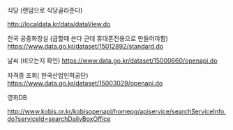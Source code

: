 식당 (랜덤으로 식당골라준다)

http://localdata.kr/data/dataView.do

전국 공중화장실 (급할때 쓴다 근데 휴대폰전용으로 만들어야함) https://www.data.go.kr/dataset/15012892/standard.do

날씨 (비오는지 확인) https://www.data.go.kr/dataset/15000660/openapi.do

자격증 조회( 한국산업인력공단) https://www.data.go.kr/dataset/15003029/openapi.do



영화DB

http://www.kobis.or.kr/kobisopenapi/homepg/apiservice/searchServiceInfo.do?serviceId=searchDailyBoxOffice